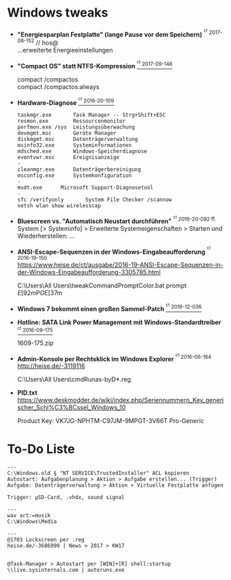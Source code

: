 # Windows tweaks

+ **"Energiesparplan Festplatte" \(lange Pause vor dem Speichern\)** <sup><sup>ct</sup> 2017-08-152</sup> \/\/ hos@  
  …erweiterte Energieeinstellungen


+ **"Compact OS" statt NTFS-Kompression** [ <sup><sup>ct</sup> 2017-09-146</sup> ](https://ct.de/yk9n)  
  
  compact /compactos  
  compact /compactos:always


+ **Hardware-Diagnose** [ <sup><sup>ct</sup> 2016-20-109</sup> ](https://ct.de/yqbx)  

  ```
  taskmgr.exe		Task Manager -- Strg+Shift+ESC
  resmon.exe		Ressourcenmonitor
  perfmon.exe /sys	Leistungsüberwachung
  devmgmt.msc		Geräte Manager
  diskmgmt.msc		Datenträgerverwaltung
  msinfo32.exe		Systeminformationen
  mdsched.exe		Windows-Speicherdiagnose
  eventvwr.msc		Ereignisanzeige
  -
  cleanmgr.exe		Datenträgerbereinigung
  msconfig.exe		Systemkonfiguration
  -
  msdt.exe		Microsoft Support-Diagnosetool
  -
  sfc /verifyonly		System File Checker /scannow
  netsh wlan show wirelesscap
  ```


+ **Bluescreen vs. "Automatisch Neustart durchführen"** <sup><sup>ct</sup> 2016-20-092 ff.</sup>  
  System \[\> Systeminfo\] \> Erweiterte Systemeigenschaften \> Starten und Wiederherstellen: …


+ **ANSI-Escape-Sequenzen in der Windows-Eingabeaufforderung** <sup><sup>ct</sup> 2016-19-150</sup>  
  https://www.heise.de/ct/ausgabe/2016-19-ANSI-Escape-Sequenzen-in-der-Windows-Eingabeaufforderung-3305785.html
  
  C:\Users\All Users\tweakCommandPromptColor.bat
  prompt $E[92m$P$G$E[37m


+ **Windows 7 bekommt einen großen Sammel-Patch** [ <sup><sup>ct</sup> 2016-12-036</sup> ](http://ct.de/yrns)


+ **Hotline: SATA Link Power Management mit Windows-Standardtreiber** [ <sup><sup>ct</sup> 2016-09-175</sup> ](http://ct.de/ycu8)
  
  1609-175.zip


+ **Admin-Konsole per Rechtsklick im Windows Explorer** <sup><sup>ct</sup> 2016-06-164</sup>  
  http://heise.de/-3119116
  
  C:\Users\All Users\cmdRunas-byD*.reg


+ **PID.txt**  
  https://www.deskmodder.de/wiki/index.php/Seriennummern_Key_generischer_Schl%C3%BCssel_Windows_10
  
  Product Key:	VK7JG-NPHTM-C97JM-9MPGT-3V66T	Pro-Generic


# To-Do Liste

```
---
C:\Windows.old § "NT SERVICE\TrustedInstaller" ACL kopieren
Autostart: Aufgabenplanung > Aktion > Aufgabe erstellen... (Trigger)
Aufgabe: Datenträgerverwaltung > Aktion > Virtuelle Festplatte anfügen

Trigger: µSD-Card, .vhdx, sound signal

---
wav art:=musik
C:\Windows\Media

---
@1703 Lockscreen per .reg
heise.de/-3686999 | News > 2017 > KW17


@Task-Manager > Autostart per [WIN]+[R] shell:startup
\\live.sysinternals.com | autoruns.exe
```